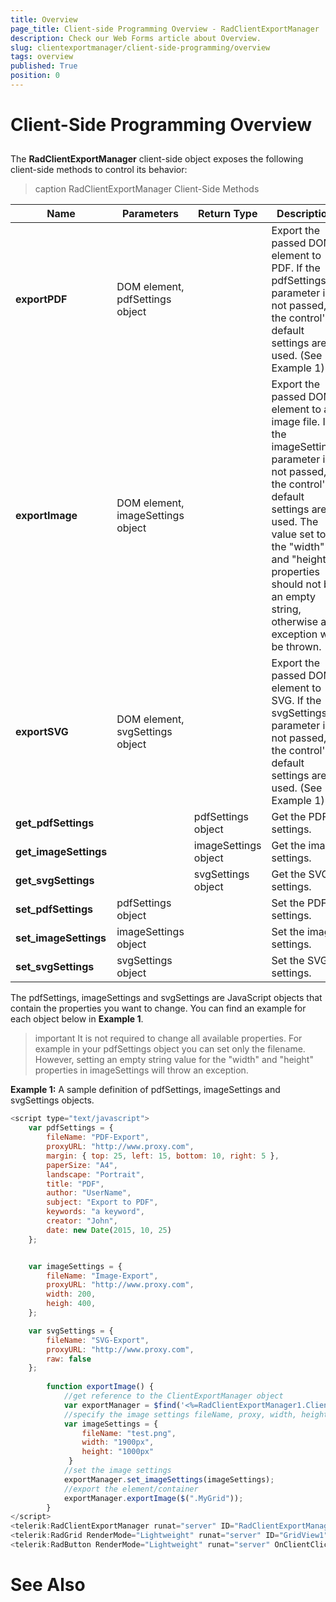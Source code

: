 ```yaml
---
title: Overview
page_title: Client-side Programming Overview - RadClientExportManager
description: Check our Web Forms article about Overview.
slug: clientexportmanager/client-side-programming/overview
tags: overview
published: True
position: 0
---
```


# Client-Side Programming Overview



## 

The **RadClientExportManager** client-side object exposes the following client-side methods to control its behavior:


>caption  RadClientExportManager Client-Side Methods 

|  **Name**  |  **Parameters**  |  **Return Type**  |  **Description**  |
| ------ | ------ | ------ | ------ |
| **exportPDF** |DOM element, pdfSettings object||Export the passed DOM element to PDF. If the pdfSettings parameter is not passed, the control's default settings are used. (See Example 1)|
| **exportImage** |DOM element, imageSettings object||Export the passed DOM element to an image file. If the imageSettings parameter is not passed, the control's default settings are used. The value set to the "width" and "height" properties should not be an empty string, otherwise an exception will be thrown.|
| **exportSVG** |DOM element, svgSettings object||Export the passed DOM element to SVG. If the svgSettings parameter is not passed, the control's default settings are used. (See Example 1)|
| **get_pdfSettings** ||pdfSettings object|Get the PDF settings.|
| **get_imageSettings** ||imageSettings object|Get the image settings.|
| **get_svgSettings** ||svgSettings object|Get the SVG settings.|
| **set_pdfSettings** |pdfSettings object||Set the PDF settings.|
| **set_imageSettings** |imageSettings object||Set the image settings.|
| **set_svgSettings** |svgSettings object||Set the SVG settings.|

The pdfSettings, imageSettings and svgSettings are JavaScript objects that contain the properties you want to change. You can find an example for each object below in **Example 1**.

>important It is not required to change all available properties. For example in your pdfSettings object you can set only the filename. However, setting an empty string value for the "width" and "height" properties in imageSettings will throw an exception.
>


**Example 1:** A sample definition of pdfSettings, imageSettings and svgSettings objects.

````JavaScript
<script type="text/javascript">
	var pdfSettings = {
		fileName: "PDF-Export",
		proxyURL: "http://www.proxy.com",
		margin: { top: 25, left: 15, bottom: 10, right: 5 },
		paperSize: "A4",
		landscape: "Portrait",
		title: "PDF",
		author: "UserName",
		subject: "Export to PDF",
		keywords: "a keyword",
		creator: "John",
		date: new Date(2015, 10, 25)
	};


	var imageSettings = {
		fileName: "Image-Export",
		proxyURL: "http://www.proxy.com",
		width: 200,
		heigh: 400,
	};

	var svgSettings = {
		fileName: "SVG-Export",
		proxyURL: "http://www.proxy.com",
		raw: false
	};
	
        function exportImage() {
            //get reference to the ClientExportManager object
            var exportManager = $find('<%=RadClientExportManager1.ClientID%>');
            //specify the image settings fileName, proxy, width, height
            var imageSettings = {
                fileName: "test.png",
                width: "1900px",
                height: "1000px"
             }
            //set the image settings
            exportManager.set_imageSettings(imageSettings);
            //export the element/container
            exportManager.exportImage($(".MyGrid"));
        }
</script>
<telerik:RadClientExportManager runat="server" ID="RadClientExportManager1"></telerik:RadClientExportManager>
<telerik:RadGrid RenderMode="Lightweight" runat="server" ID="GridView1" CssClass="MyGrid" DataSourceID="SqlDataSource1"></telerik:RadGrid>
<telerik:RadButton RenderMode="Lightweight" runat="server" OnClientClicked="exportImage" Text="Export RadGrid to Image" AutoPostBack="false" UseSubmitBehavior="false"></telerik:RadButton>
````

# See Also
